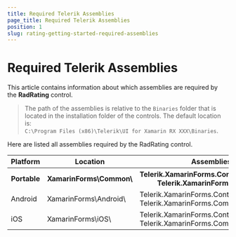 ```yaml
---
title: Required Telerik Assemblies
page_title: Required Telerik Assemblies
position: 1
slug: rating-getting-started-required-assemblies
---
```


# Required Telerik Assemblies

This article contains information about which assemblies are required by the **RadRating** control.

> The path of the assemblies is relative to the `Binaries` folder that is located in the installation folder of the controls. The default location is:  
> `C:\Program Files (x86)\Telerik\UI for Xamarin RX XXX\Binaries`.

Here are listed all assemblies required by the RadRating control.

<table>
<thead>
<tr>
<th>Platform</th>
<th>Location</th>
<th>Assemblies</th>
</tr>
</thead>
<tr>
<th>Portable</th>
<th>XamarinForms\Common\</th>
<th>Telerik.XamarinForms.Controls.SkiaSharp<br>Telerik.XamarinForms.Common</th>
</tr>
<tr>
<td>Android</td>
<td>XamarinForms\Android\</td>
<td>Telerik.XamarinForms.Controls.SkiaSharp<br>Telerik.XamarinForms.Common</td>
</tr>
<tr>
<td>iOS</td>
<td>XamarinForms\iOS\</td>
<td>Telerik.XamarinForms.Controls.SkiaSharp<br>Telerik.XamarinForms.Common</td>
</tr>
</table>